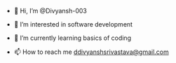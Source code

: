 - 👋 Hi, I’m @Divyansh-003
- 👀 I’m interested in software development
- 🌱 I’m currently learning basics of coding

- 📫 How to reach me ddivyanshsrivastava@gmail.com

<!---
Divyansh-003/Divyansh-003 is a ✨ special ✨ repository because its `README.md` (this file) appears on your GitHub profile.
You can click the Preview link to take a look at your changes.
--->
